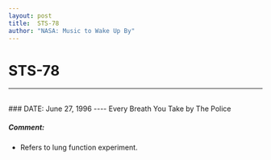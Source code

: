 ```yaml
---
layout: post
title:  STS-78
author: "NASA: Music to Wake Up By"
---
```


# STS-78
----
<br/>
### DATE: June 27, 1996
----
Every Breath You Take by The Police

##### Comment:
* Refers to lung function experiment.
